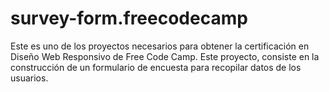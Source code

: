 # survey-form.freecodecamp
Este es uno de los proyectos necesarios para obtener la certificación en Diseño Web Responsivo de Free Code Camp.  Este proyecto, consiste en la construcción de un formulario de encuesta para recopilar datos de los usuarios.
